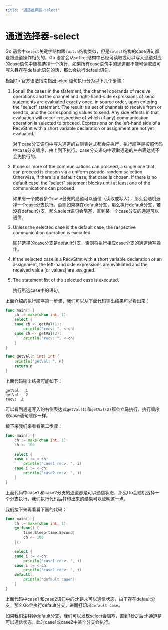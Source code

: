 ```yaml
---
title: "通道选择器-select"
---
```


# 通道选择器-select

Go 语言中`select`关键字结构跟`switch`结构类似，但是`select`结构的case语句都是跟通道操作相关的。Go 语言会从`select`结构中已经可读取或可以写入通道对应的case语句中随机选择一个执行，如果所有case语句中的通道都不能可读取或可写入且存在default语句的话，那么会执行default语句。

根据Go 官方语法指南指出select语句执行分为以下几个步骤：

1. For all the cases in the statement, the channel operands of receive operations and the channel and right-hand-side expressions of send statements are evaluated exactly once, in source order, upon entering the "select" statement. The result is a set of channels to receive from or send to, and the corresponding values to send. Any side effects in that evaluation will occur irrespective of which (if any) communication operation is selected to proceed. Expressions on the left-hand side of a RecvStmt with a short variable declaration or assignment are not yet evaluated.

    对于case分支语句中写入通道的右侧表达式都会先执行，执行顺序是按照代码中case分支顺序，由上到下执行。case分支语句中读取通道的左右表达式不会先执行的。

2.  If one or more of the communications can proceed, a single one that can proceed is chosen via a uniform pseudo-random selection. Otherwise, if there is a default case, that case is chosen. If there is no default case, the "select" statement blocks until at least one of the communications can proceed.

    如果有一个或者多个case分支的通道可以通信（读取或写入），那么会随机选择一个case分支执行。否则如果存在default分支，那么执行default分支，若没有default分支，那么select语句会阻塞，直到某一个case分支的通道可以通信。

3. Unless the selected case is the default case, the respective communication operation is executed.

    除非选择的case分支是default分支，否则将执行相应case分支的通道读写操作。
4. If the selected case is a RecvStmt with a short variable declaration or an assignment, the left-hand side expressions are evaluated and the received value (or values) are assigned.
5. The statement list of the selected case is executed.

    执行所选case中的语句。

上面介绍的执行顺序第一步骤，我们可以从下面代码输出结果可以看出来：

```go
func main() {
	ch := make(chan int, 1)
	select {
	case ch <- getVal(1):
		println("recv: ", <-ch)
	case ch <- getVal(2):
		println("recv: ", <-ch)
	}
}

func getVal(n int) int {
	println("getVal: ", n)
	return n
}
```

上面代码输出结果可能如下：

```
getVal:  1
getVal:  2
recv:  2
```

可以看到通道写入的右侧表达式`getVal(1)`和`getVal(2)`都会立马执行，执行顺序跟case语句顺序一样。

接下来我们来看看第二步骤：

```go
func main() {
	ch := make(chan int, 1)
	ch <- 100

	select {
	case i := <-ch:
		println("case1 recv: ", i)
	case i := <-ch:
		println("case2 recv: ", i)
	}
}
```

上面代码中case1 和case2分支的通道都是可以通信状态，那么Go会随机选择一个分支执行，我们执行代码后打印出来的结果可以证明这一点。

我们接下来再看看下面的代码：

```go
func main() {
	ch := make(chan int, 1)
	go func() {
		time.Sleep(time.Second)
		ch <- 100
	}()

	select {
	case i := <-ch:
		println("case1 recv: ", i)
	case i := <-ch:
		println("case2 recv: ", i)
	default:
		println("default case")
	}
}
```

上面代码中case1 和case2语句中的ch是未可以通信状态，由于存在default分支，那么Go会执行default分支，进而打印出`default case`。

如果我们注释掉default分支，我们可以发现select会阻塞，直到1秒之后ch通道是可以通信状态，此时case1或case2中某个分支会执行。